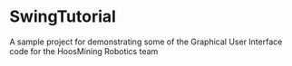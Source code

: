 # SwingTutorial
A sample project for demonstrating some of the Graphical User Interface code for the HoosMining Robotics team
